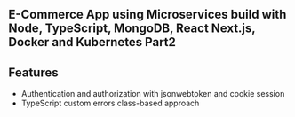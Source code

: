 ## E-Commerce App using Microservices build with Node, TypeScript, MongoDB, React Next.js, Docker and Kubernetes Part2

## Features

- Authentication and authorization with jsonwebtoken and cookie session
-  TypeScript custom errors class-based approach
